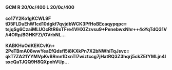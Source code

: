 #### GCM R 20/0c/400 L 20/0c/400
**co17Y2Ko1gKCWL9F**<br/>**tD5FLDuEhW1cd10dgkf7qvjdbWCK3PfHoBEcaqypqpc=**<br/>**tsjqSg6CzaiMLUOcRtR6xTFre4VHXIZzvsu9+PenebwxNhr++4oYqTdQ31V/i4ORp/BGHKFZi/OVrbNL...**<br/><br/>
**KABKHuOdKEKCvKn+**<br/>**2PeTBmA08wwYeaEfQdsfl5i8KXkPn7X2bNWhiTqJsvc=**<br/>**qkT7ZA21YYMVpKvBRmn1DxnTl7wiztccg7jHatRQ3Z3hqrj5ckZEfYMLjn4lsxcQaTJQQ9H8QXpohVUp...**
